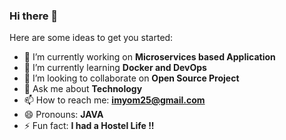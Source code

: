 ### Hi there 👋

<!--
**imyom25/imyom25** is a ✨ _special_ ✨ repository because its `README.md` (this file) appears on your GitHub profile.
-->
Here are some ideas to get you started:

- 🔭 I’m currently working on **Microservices based Application**
- 🌱 I’m currently learning **Docker and DevOps**
- 👯 I’m looking to collaborate on **Open Source Project**
- 💬 Ask me about **Technology**
- 📫 How to reach me: **imyom25@gmail.com**
- 😄 Pronouns: **JAVA**
- ⚡ Fun fact: **I had a Hostel Life !!** 

